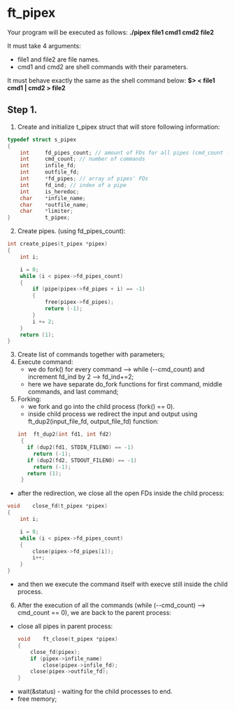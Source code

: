 # ft_pipex

Your program will be executed as follows:
**./pipex file1 cmd1 cmd2 file2**

It must take 4 arguments:
  - file1 and file2 are file names.
  - cmd1 and cmd2 are shell commands with their parameters.

It must behave exactly the same as the shell command below:
**$> < file1 cmd1 | cmd2 > file2**


## Step 1. 

1. Create and initialize t_pipex struct that will store following information:

```C
typedef struct s_pipex
{
	int		fd_pipes_count; // amount of FDs for all pipes (cmd_count - 1) * 2
	int		cmd_count; // number of commands
	int		infile_fd;
	int		outfile_fd;
	int		*fd_pipes; // array of pipes' FDs
	int		fd_ind; // index of a pipe
	int		is_heredoc;
	char	*infile_name;
	char	*outfile_name;
	char	*limiter;
}			t_pipex;
```

2. Create pipes. (using fd_pipes_count):

```C
int	create_pipes(t_pipex *pipex)
{
	int	i;

	i = 0;
	while (i < pipex->fd_pipes_count)
	{
		if (pipe(pipex->fd_pipes + i) == -1)
		{
			free(pipex->fd_pipes);
			return (-1);
		}
		i += 2;
	}
	return (1);
}
```
3. Create list of commands together with parameters;
4. Execute command:
     - we do fork() for every command --> while (--cmd_count)
         and increment fd_ind by 2 --> fd_ind+=2;
     - here we have separate do_fork functions for first command, middle commands, and last command;
5. Forking:
   - we fork and go into the child process (fork() == 0).
   - inside child process we redirect the input and output using ft_dup2(input_file_fd, output_file_fd) function:
   ```C
   int	ft_dup2(int fd1, int fd2)
    {
      if (dup2(fd1, STDIN_FILENO) == -1)
        return (-1);
      if (dup2(fd2, STDOUT_FILENO) == -1)
        return (-1);
      return (1);
    }
   ```
  - after the redirection, we close all the open FDs inside the child process:
```C
void	close_fd(t_pipex *pipex)
{
	int	i;

	i = 0;
	while (i < pipex->fd_pipes_count)
	{
		close(pipex->fd_pipes[i]);
		i++;
	}
}
```
  - and then we execute the command itself with execve still inside the child process.
6. After the execution of all the commands (while (--cmd_count) --> cmd_count == 0), we are back to the parent process:
  - close all pipes in parent process:
    ```C
    void	ft_close(t_pipex *pipex)
    {
    	close_fd(pipex);
    	if (pipex->infile_name)
    		close(pipex->infile_fd);
    	close(pipex->outfile_fd);
    }
    ```
 - wait(&status) - waiting for the child processes to end.
 - free memory;
